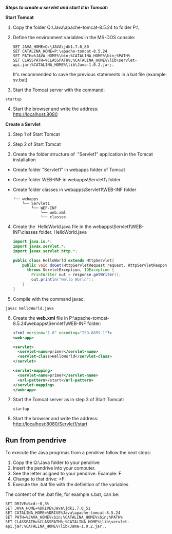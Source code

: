 **_Steps to create a servlet and start it in Tomcat:_**

**Start Tomcat**

1. Copy the folder Q:\Java\apache-tomcat-8.5.24 to folder P:\

2. Define the environment variables in the MS-DOS console:

   ```batch  
   SET JAVA_HOME=Q:\JAVA\jdk1.7.0_80
   SET CATALINA_HOME=P:\apache-tomcat-8.5.24
   SET PATH=%JAVA_HOME%\bin;%CATALINA_HOME%\bin;%PATH%
   SET CLASSPATH=%CLASSPATH%;%CATALINA_HOME%\lib\servlet-api.jar;%CATALINA_HOME%\lib\Jama-1.0.2.jar;.
   ```  
   It's recommended to save the previous statements in a bat file (example: sv.bat) 
    
3. Start the Tomcat server with the command:
```
startup
```

4. Start the browser and write the address:  
[http://localhost:8080](http://localhost:8080)  

**Create a Servlet**

1. Step 1 of Start Tomcat  

2. Step 2 of Start Tomcat  

3. Create the folder structure of  "Servlet1" application in the Tomcat installation  
- Create folder "Servlet1" in webapps folder of Tomcat  
- Create folder WEB-INF in webapps\Servlet1\ folder  
- Create folder classes in webapps\Servlet1\WEB-INF folder  

   ```
   └── webapps
       └── Servlet1
           └── WEF-INF
               └── web.xml
               └── classes
   ```

4. Create the  HelloWorld.java file in the webapps\Servlet1\WEB-INF\classes folder.
HelloWorld.java

   ```java
   import java.io.*;
   import javax.servlet.*;
   import javax.servlet.http.*;

   public class HelloWorld extends HttpServlet{
       public void doGet(HttpServletRequest request, HttpServletResponse response)
         throws ServletException, IOException {
           PrintWriter out = response.getWriter();
           out.println("Hello World");
       }
   }
   ```  

5. Compile with the command javac:  
```
javac HelloWorld.java
```  

6. Create the **web.xml** file in P:\apache-tomcat-8.5.24\webapps\Servlet1\WEB-INF folder:  

   ```xml
   <?xml version="1.0" encoding="ISO-8859-1"?>
   <web-app>

   <servlet>
     <servlet-name>primer</servlet-name>
     <servlet-class>HelloWorld</servlet-class>
   </servlet>

   <servlet-mapping>
     <servlet-name>primer</servlet-name>
     <url-pattern>/start</url-pattern>
   </servlet-mapping>
   </web-app>
   ```

7. Start the Tomcat server as in step 3 of Start Tomcat:  

   ```
   startup
   ```

8. Start the browser and write the address:  
[http://localhost:8080/Servlet1/start](http://localhost:8080/Servlet1/start)

## Run from pendrive 
To execute the Java progrmas from a pendrive follow the next steps:
1. Copy the Q:\Java folder to your pendrive
2. Insert the pendrive into your computer.
3. See the letter asigned to your pendrive. Example: F
4. Change to that drive: >F:
5. Execute the .bat file with the definition of the variables

The content of the .bat file, for example s.bat, can be:  

```
SET DRIVE=%cd:~0,3%
SET JAVA_HOME=%DRIVE%Java\jdk1.7.0_51
SET CATALINA_HOME=%DRIVE%Java\apache-tomcat-8.5.24
SET PATH=%JAVA_HOME%\bin;%CATALINA_HOME%\bin;%PATH%
SET CLASSPATH=%CLASSPATH%;%CATALINA_HOME%\lib\servlet-api.jar;%CATALINA_HOME%\lib\Jama-1.0.2.jar;.
```
